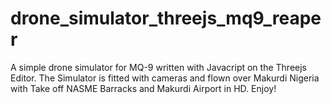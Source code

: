 # drone_simulator_threejs_mq9_reaper
A simple drone simulator for MQ-9 written with Javacript on the Threejs Editor. The Simulator is fitted with cameras and flown over Makurdi Nigeria with Take off NASME Barracks and Makurdi Airport in HD. Enjoy!
